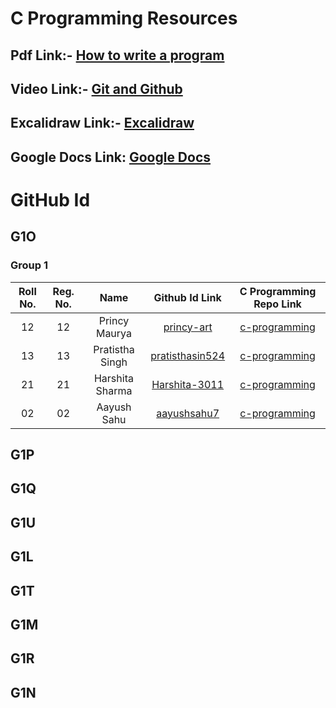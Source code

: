 # C Programming Resources

## Pdf Link:- [How to write a program](https://github.com/siyamohitkumar/c-programming/blob/main/How-to-write-a-program.pdf)

## Video Link:- [Git and Github](https://youtu.be/p457KmNespc)

## Excalidraw Link:- [Excalidraw](https://excalidraw.com/)

## Google Docs Link: [Google Docs](https://docs.google.com/)

# GitHub Id

## G1O

### Group 1

| Roll No. | Reg. No. | Name | Github Id Link | C Programming Repo Link |
| :------: | :------: | :--: | :------------: | :---------------------: |
|12|12|Princy Maurya|[princy-art](https://github.com/princy-art)|[c-programming](https://github.com/princy-art/c-programming)|
|13|13|Pratistha Singh|[pratisthasin524](https://github.com/pratisthasin524)|[c-programming](https://github.com/pratisthasin524/c-programming)|
|21|21|Harshita Sharma|[Harshita-3011](https://github.com/harshita-3007)|[c-programming](https://github.com/harshita-3007/c-programming-gl)|
|02|02|Aayush Sahu|[aayushsahu7](https://github.com/aayushsahu7)|[c-programming](https://github.com/aayushsahu7/c-programming)|


## G1P

## G1Q

## G1U

## G1L

## G1T

## G1M

## G1R

## G1N
